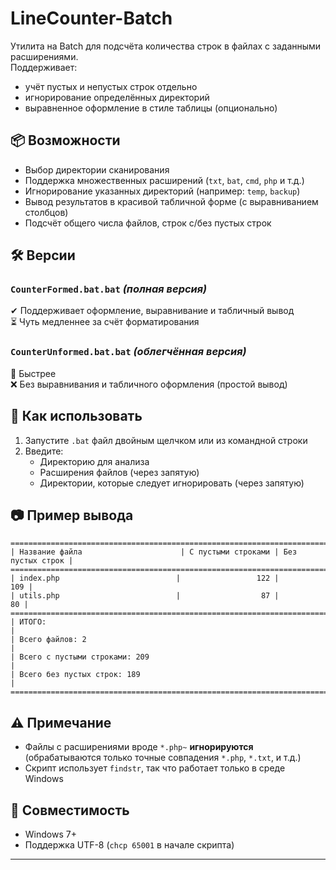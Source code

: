 # LineCounter-Batch

Утилита на Batch для подсчёта количества строк в файлах с заданными расширениями.  
Поддерживает:
- учёт пустых и непустых строк отдельно
- игнорирование определённых директорий
- выравненное оформление в стиле таблицы (опционально)

## 📦 Возможности

- Выбор директории сканирования
- Поддержка множественных расширений (`txt`, `bat`, `cmd`, `php` и т.д.)
- Игнорирование указанных директорий (например: `temp`, `backup`)
- Вывод результатов в красивой табличной форме (с выравниванием столбцов)
- Подсчёт общего числа файлов, строк с/без пустых строк

## 🛠️ Версии

### `CounterFormed.bat.bat` *(полная версия)*  
✔ Поддерживает оформление, выравнивание и табличный вывод  
⏳ Чуть медленнее за счёт форматирования

### `CounterUnformed.bat.bat` *(облегчённая версия)*  
🚀 Быстрее  
❌ Без выравнивания и табличного оформления (простой вывод)

## 📂 Как использовать

1. Запустите `.bat` файл двойным щелчком или из командной строки
2. Введите:
   - Директорию для анализа
   - Расширения файлов (через запятую)
   - Директории, которые следует игнорировать (через запятую)

## 📷 Пример вывода
```
===============================================================================
| Название файла                      | С пустыми строками | Без пустых строк |
===============================================================================
| index.php                          |                 122 |              109 |
| utils.php                          |                  87 |               80 |
===============================================================================
| ИТОГО:                                                                      |
| Всего файлов: 2                                                             |
| Всего с пустыми строками: 209                                               |
| Всего без пустых строк: 189                                                 |
===============================================================================
```



## ⚠ Примечание

- Файлы с расширениями вроде `*.php~` **игнорируются** (обрабатываются только точные совпадения `*.php`, `*.txt`, и т.д.)
- Скрипт использует `findstr`, так что работает только в среде Windows

## 🧪 Совместимость

- Windows 7+
- Поддержка UTF-8 (`chcp 65001` в начале скрипта)

---

